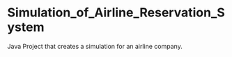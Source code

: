 # Simulation_of_Airline_Reservation_System
Java Project that creates a simulation for an airline company.
